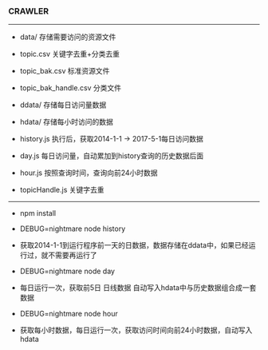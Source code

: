 ### CRAWLER

***
* data/ 存储需要访问的资源文件
 * topic.csv 关键字去重+分类去重
 * topic_bak.csv 标准资源文件
 * topic_bak_handle.csv 分类文件


* ddata/ 存储每日访问量数据


* hdata/ 存储每小时访问的数据


* history.js 执行后，获取2014-1-1 -> 2017-5-1每日访问数据


* day.js 每日访问量，自动累加到history查询的历史数据后面


* hour.js 按照查询时间，查询向前24小时数据


* topicHandle.js 关键字去重

***
* npm install


* DEBUG=nightmare node history
 * 获取2014-1-1到运行程序前一天的日数据，数据存储在ddata中，如果已经运行过，就不需要再运行了


* DEBUG=nightmare node day
 * 每日运行一次，获取前5日 日线数据 自动写入hdata中与历史数据组合成一套数据


* DEBUG=nightmare node hour
 * 获取每小时数据，每日运行一次，获取访问时间向前24小时数据，自动写入hdata
